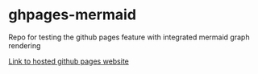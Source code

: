 # ghpages-mermaid
Repo for testing the github pages feature with integrated mermaid graph rendering

[Link to hosted github pages website](https://tobdos.github.io/ghpages-mermaid/)
